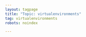 ```yaml
---
layout: tagpage
title: "Topic: virtualenvironments"
tag: virtualenvironments
robots: noindex

---
```

